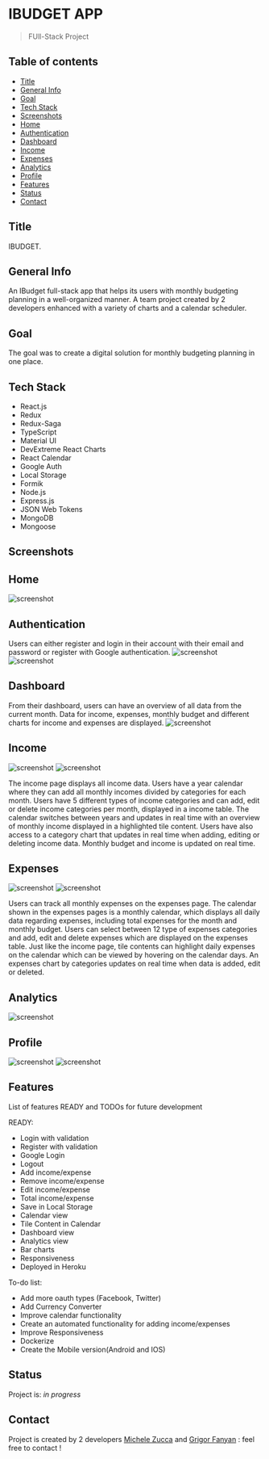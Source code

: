# IBUDGET APP

> FUll-Stack Project

## Table of contents

- [Title](#Title)
- [General Info](#General-Info)
- [Goal](#goal)
- [Tech Stack](#tech-stack)
- [Screenshots](#screenshots)
- [Home](#home)
- [Authentication](#authentication)
- [Dashboard](#dashboard)
- [Income](#income)
- [Expenses](#expenses)
- [Analytics](#analytics)
- [Profile](#profile)
- [Features](#features)
- [Status](#status)
- [Contact](#contact)

## Title

IBUDGET.

## General Info

An IBudget full-stack app that helps its users with monthly budgeting planning in a well-organized manner. A team project created by 2 developers enhanced with a variety of charts and a calendar scheduler.

## Goal

The goal was to create a digital solution for monthly budgeting planning in one place.

## Tech Stack

- React.js
- Redux
- Redux-Saga
- TypeScript
- Material UI
- DevExtreme React Charts
- React Calendar
- Google Auth
- Local Storage
- Formik
- Node.js
- Express.js
- JSON Web Tokens
- MongoDB
- Mongoose

## Screenshots

## Home
![screenshot](./client/public/images/home.png)

## Authentication

Users can either register and login in their account with their email and password or register with Google authentication. 
![screenshot](./client/public/images/register.png)
![screenshot](./client/public/images/register.png)

## Dashboard

From their dashboard, users can have an overview of all data from the current month. Data for income, expenses, monthly budget and different charts for income and expenses are displayed.
![screenshot](./client/public/images/dashboard.png)

## Income
![screenshot](./client/public/images/income.png)
![screenshot](./client/public/images/addIncome.png)

The income page displays all income data. Users have a year calendar where they can add all monthly incomes divided by categories for each month. Users have 5 different types of income categories and can add, edit or delete income categories per month, displayed in a income table. The calendar switches between years and updates in real time with an overview of monthly income displayed in a highlighted tile content. Users have also access to a category chart that updates in real time when adding, editing or deleting income data. Monthly budget and income is updated on real time.

## Expenses
![screenshot](./client/public/images/expense.png)
![screenshot](./client/public/images/editExpense.png)

Users can track all monthly expenses on the expenses page. The calendar shown in the expenses pages is a monthly calendar, which displays all daily data regarding expenses, including total expenses for the month and monthly budget. Users can select between 12 type of expenses categories and add, edit and delete expenses which are displayed on the expenses table. Just like the income page, tile contents can highlight daily expenses on the calendar which can be viewed by hovering on the calendar days. An expenses chart by categories updates on real time when data is added, edit or deleted.

## Analytics
![screenshot](./client/public/images/analytics.png)

## Profile
![screenshot](./client/public/images/profile.png)
![screenshot](./client/public/images/editUser.png)

## Features

List of features READY and TODOs for future development

READY:

- Login with validation
- Register with validation
- Google Login
- Logout
- Add income/expense
- Remove income/expense
- Edit income/expense
- Total income/expense
- Save in Local Storage
- Calendar view
- Tile Content in Calendar
- Dashboard view
- Analytics view
- Bar charts
- Responsiveness
- Deployed in Heroku

To-do list:

- Add more oauth types (Facebook, Twitter)
- Add Currency Converter
- Improve calendar functionality
- Create an automated functionality for adding income/expenses
- Improve Responsiveness
- Dockerize
- Create the Mobile version(Android and IOS)

## Status

Project is: _in progress_

## Contact

Project is created by 2 developers [Michele Zucca](https://www.linkedin.com/in/michele-zucca/) and [Grigor Fanyan](https://www.linkedin.com/in/gregfanyan/) : 
 feel free to contact !
